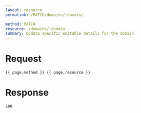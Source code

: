 ```yaml
---
layout: resource
permalink: /PATCH/domains/:domain/

method: PATCH
resource: /domains/:domain
summary: Update specific editable details for the domain.
---
```


# Request

~~~
{{ page.method }} {{ page.resource }}
~~~

# Response

~~~
200
~~~
